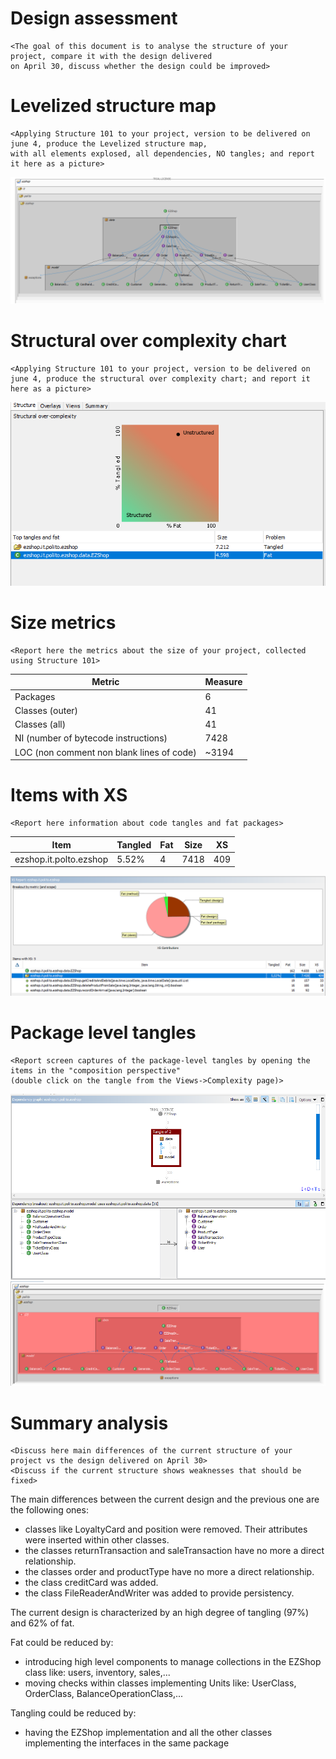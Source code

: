 # Design assessment


```
<The goal of this document is to analyse the structure of your project, compare it with the design delivered
on April 30, discuss whether the design could be improved>
```

# Levelized structure map
```
<Applying Structure 101 to your project, version to be delivered on june 4, produce the Levelized structure map,
with all elements explosed, all dependencies, NO tangles; and report it here as a picture>
```
![LSM](LSM-5.png)

# Structural over complexity chart
```
<Applying Structure 101 to your project, version to be delivered on june 4, produce the structural over complexity chart; and report it here as a picture>
```
![over-complexity chart](over-complexity-chart.png)


# Size metrics

```
<Report here the metrics about the size of your project, collected using Structure 101>
```



| Metric                                    | Measure |
| ----------------------------------------- | ------- |
| Packages                                  |    6     |
| Classes (outer)                           |    41     |
| Classes (all)                             |    41     |
| NI (number of bytecode instructions)      |   7428      |
| LOC (non comment non blank lines of code) |   ~3194      |



# Items with XS

```
<Report here information about code tangles and fat packages>
```

| Item | Tangled | Fat  | Size | XS   |
| ---- | ------- | ---- | ---- | ---- |
| ezshop.it.polto.ezshop     |     5.52%    |  4    |  7418    |   409   |

![complexity-pie-chart](screen.png)



# Package level tangles

```
<Report screen captures of the package-level tangles by opening the items in the "composition perspective" 
(double click on the tangle from the Views->Complexity page)>
```
![tangles](tangles.png)
![tangles2](PCKLEVELTANGLES.png)
# Summary analysis
```
<Discuss here main differences of the current structure of your project vs the design delivered on April 30>
<Discuss if the current structure shows weaknesses that should be fixed>
```
The main differences between the current design and the previous one are the following ones:
- classes like LoyaltyCard and position were removed. Their attributes were inserted within other classes.
- the classes returnTransaction and saleTransaction have no more a direct relationship.
- the classes order and productType have no more a direct relationship.
- the class creditCard was added.
- the class FileReaderAndWriter was added to provide persistency.

The current design is characterized by an high degree of tangling (97%) and 62% of fat.

Fat could be reduced by: 
- introducing high level components to manage collections in the EZShop class like: users, inventory, sales,...
- moving checks within classes implementing Units like: UserClass, OrderClass, BalanceOperationClass,...

Tangling could be reduced by:
- having the EZShop implementation and all the other classes implementing the interfaces in the same package


